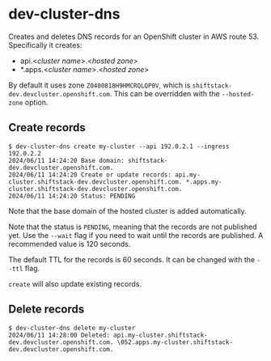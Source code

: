 # dev-cluster-dns

Creates and deletes DNS records for an OpenShift cluster in AWS route 53. Specifically it creates:

- api.&lt;_cluster name_&gt;.&lt;_hosted zone_&gt;
- *.apps.&lt;_cluster name_&gt;.&lt;_hosted zone_&gt;

By default it uses zone `Z0400818H9HMCRQLQP0V`, which is `shiftstack-dev.devcluster.openshift.com`. This can be overridden with the `--hosted-zone` option.

## Create records

```
$ dev-cluster-dns create my-cluster --api 192.0.2.1 --ingress 192.0.2.2
2024/06/11 14:24:20 Base domain: shiftstack-dev.devcluster.openshift.com.
2024/06/11 14:24:20 Create or update records: api.my-cluster.shiftstack-dev.devcluster.openshift.com. *.apps.my-cluster.shiftstack-dev.devcluster.openshift.com.
2024/06/11 14:24:20 Status: PENDING
```

Note that the base domain of the hosted cluster is added automatically.

Note that the status is `PENDING`, meaning that the records are not published yet. Use the `--wait` flag if you need to wait until the records are published. A recommended value is 120 seconds.

The default TTL for the records is 60 seconds. It can be changed with the `--ttl` flag.

`create` will also update existing records.

## Delete records

```
$ dev-cluster-dns delete my-cluster
2024/06/11 14:28:00 Deleted: api.my-cluster.shiftstack-dev.devcluster.openshift.com. \052.apps.my-cluster.shiftstack-dev.devcluster.openshift.com.
```